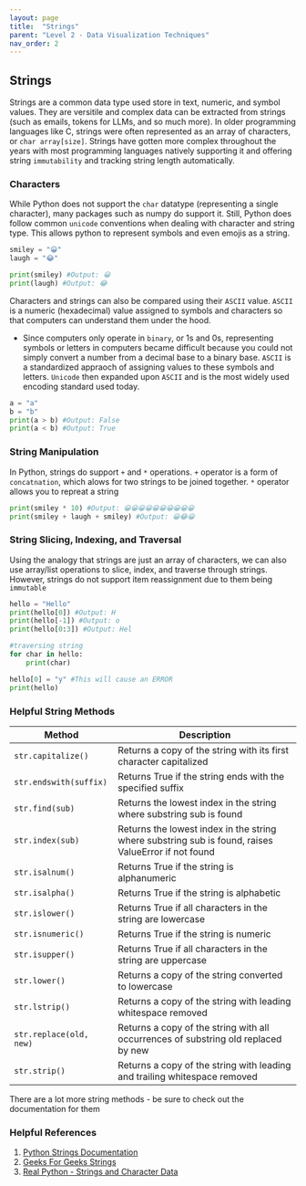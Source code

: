 ```yaml
---
layout: page
title:  "Strings"
parent: "Level 2 - Data Visualization Techniques"
nav_order: 2
---
```


## Strings

Strings are a common data type used store in text, numeric, and symbol values. They are versitile and complex data can be extracted from strings (such as emails, tokens for LLMs, and so much more). In older programming languages like C, strings were often represented as an array of characters, or `char array[size]`. Strings have gotten more complex throughout the years with most programming languages natively supporting it and offering string `immutability` and tracking string length automatically.

### Characters
 While Python does not support the `char` datatype (representing a single character), many packages such as numpy do support it. Still, Python does follow common `unicode` conventions when dealing with character and string type. This allows python to represent symbols and even emojis as a string.
```python
smiley = "😀"
laugh = "😂"

print(smiley) #Output: 😀
print(laugh) #Output: 😂

```

Characters and strings can also be compared using their `ASCII` value. `ASCII` is a numeric (hexadecimal) value assigned to symbols and characters so that computers can understand them under the hood.
* Since computers only operate in `binary`, or 1s and 0s, representing symbols or letters in computers became difficult because you could not simply convert a number from a decimal base to a binary base. `ASCII` is a standardized appraoch of assigning values to these symbols and letters. `Unicode` then expanded upon `ASCII` and is the most widely used encoding standard used today.

```python
a = "a"
b = "b"
print(a > b) #Output: False
print(a < b) #Output: True
```

### String Manipulation

In Python, strings do support `+` and `*` operations. `+` operator is a form of `concatnation`, which alows for two strings to be joined together. `*` operator allows you to repreat a string

```python
print(smiley * 10) #Output: 😀😀😀😀😀😀😀😀😀😀
print(smiley + laugh + smiley) #Output: 😀😂😀
```

### String Slicing, Indexing, and Traversal

Using the analogy that strings are just an array of characters, we can also use array/list operations to slice, index, and traverse through strings. However, strings do not support item reassignment due to them being `immutable`

``` python
hello = "Hello"
print(hello[0]) #Output: H
print(hello[-1]) #Output: o
print(hello[0:3]) #Output: Hel

#traversing string
for char in hello:
    print(char)

hello[0] = "y" #This will cause an ERROR
print(hello)
```

### Helpful String Methods

| Method                        | Description                                                                                          |
| ----------------------------- | ---------------------------------------------------------------------------------------------------- |
| `str.capitalize()`            | Returns a copy of the string with its first character capitalized                                    |
| `str.endswith(suffix)`        | Returns True if the string ends with the specified suffix                                            |
| `str.find(sub)`               | Returns the lowest index in the string where substring sub is found                                  |
| `str.index(sub)`              | Returns the lowest index in the string where substring sub is found, raises ValueError if not found  |
| `str.isalnum()`               | Returns True if the string is alphanumeric                                                           |
| `str.isalpha()`               | Returns True if the string is alphabetic                                                             |
| `str.islower()`               | Returns True if all characters in the string are lowercase                                           |
| `str.isnumeric()`             | Returns True if the string is numeric                                                                |
| `str.isupper()`               | Returns True if all characters in the string are uppercase                                           |
| `str.lower()`                 | Returns a copy of the string converted to lowercase                                                  |
| `str.lstrip()`                | Returns a copy of the string with leading whitespace removed                                         |
| `str.replace(old, new)`       | Returns a copy of the string with all occurrences of substring old replaced by new                   |
| `str.strip()`                 | Returns a copy of the string with leading and trailing whitespace removed                            |

There are a lot more string methods - be sure to check out the documentation for them

### Helpful References
1. [Python Strings Documentation](https://docs.python.org/3/library/string.html)
2. [Geeks For Geeks Strings](https://www.geeksforgeeks.org/python-string/)
3. [Real Python - Strings and Character Data](https://realpython.com/python-strings/)